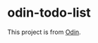 # odin-todo-list

This project is from [Odin](https://www.theodinproject.com/paths/full-stack-ruby-on-rails/courses/javascript/lessons/todo-list).
